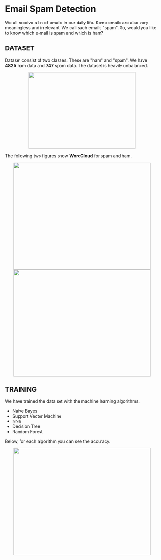 # Email Spam Detection
We all receive a lot of emails in our daily life. Some emails are also very meaningless and irrelevant. We call such emails "spam". So, would you like to know which e-mail is spam and which is ham?

## DATASET
Dataset consist of two classes. These are "ham" and "spam". We have **4825** ham data and **747** spam data. The dataset is heavily unbalanced. 
<p align="center">
<img src="https://user-images.githubusercontent.com/81585804/177144875-67ea0a37-2040-4839-bf13-5c2aeb57e2f5.png" width="350" height="250">
</p>

The following two figures show **WordCloud** for spam and ham.

<p align="center"> 
<img src="https://user-images.githubusercontent.com/81585804/177145653-a8f04fd5-3983-4283-bc6f-93d372e6d5c4.png" width="450" height="350">
 <img src="https://user-images.githubusercontent.com/81585804/177145809-459c17b8-f064-4ae3-8c9c-3b0c51f61133.png" width="450" height="350">
</p>

## TRAINING
We have trained the data set with the machine learning algorithms. 

* Naive Bayes
* Support Vector Machine
* KNN
* Decision Tree
* Random Forest

Below, for each algorithm you can see the accuracy.

<p align="center"> 
 <img src="(https://user-images.githubusercontent.com/81585804/177146582-ba4661f5-d6c1-4f41-801c-5829414f614e.png" width="450" height="350">
</p>
